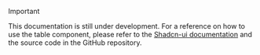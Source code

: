 >[!IMPORTANT]
> This documentation is still under development. For a reference on how to use the table component, please refer to the <a href="https://ui.shadcn.com/docs/components/table" target="_blank">Shadcn-ui documentation</a> and the source code in the GitHub repository.
